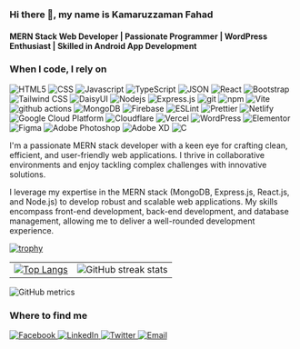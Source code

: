 ### Hi there 👋, my name is Kamaruzzaman Fahad
#### MERN Stack Web Developer | Passionate Programmer | WordPress Enthusiast | Skilled in Android App Development 
<h3>When I code, I rely on</h3>
<p>
  <!-- Core Technologies -->
  <img alt="HTML5" src="https://img.shields.io/badge/-HTML5-E34F26?style=flat-square&logo=html5&logoColor=white" />
  <img alt="CSS" src="https://img.shields.io/badge/-CSS3-1572B6?style=flat-square&logo=css3&logoColor=white" />
  <img alt="Javascript" src="https://img.shields.io/badge/-javascript-f7df1c?style=flat-square&logo=javascript&logoColor=black" />
  <img alt="TypeScript" src="https://img.shields.io/badge/-TypeScript-007ACC?style=flat-square&logo=typescript&logoColor=white" />
  <img alt="JSON" src="https://img.shields.io/badge/-JSON-000000?style=flat-square&logo=json&logoColor=white" />

  <!-- Frontend Frameworks and Libraries -->
  <img alt="React" src="https://img.shields.io/badge/-React-45b8d8?style=flat-square&logo=react&logoColor=white" />
  <img alt="Bootstrap" src="https://img.shields.io/badge/-bootstrap-7953b3?style=flat-square&logo=javascript&logoColor=white" />
  <img alt="Tailwind CSS" src="https://img.shields.io/badge/-Tailwind_CSS-38B2AC?style=flat-square&logo=tailwind-css&logoColor=white" />
  <img alt="DaisyUI" src="https://img.shields.io/badge/-DaisyUI-5A29E4?style=flat-square&logo=daisyui&logoColor=white" />

  <!-- Backend and Development Tools -->
  <img alt="Nodejs" src="https://img.shields.io/badge/-Nodejs-43853d?style=flat-square&logo=Node.js&logoColor=white" />
  <img alt="Express.js" src="https://img.shields.io/badge/-Express.js-000000?style=flat-square&logo=express&logoColor=white" />
  <img alt="git" src="https://img.shields.io/badge/-Git-F05032?style=flat-square&logo=git&logoColor=white" />
  <img alt="npm" src="https://img.shields.io/badge/-NPM-CB3837?style=flat-square&logo=npm&logoColor=white" />
  <img alt="Vite" src="https://img.shields.io/badge/-Vite-646CFF?style=flat-square&logo=vite&logoColor=white" />
  <img alt="github actions" src="https://img.shields.io/badge/-Github_Actions-2088FF?style=flat-square&logo=github-actions&logoColor=white" />
  <img alt="MongoDB" src="https://img.shields.io/badge/-MongoDB-13aa52?style=flat-square&logo=mongodb&logoColor=white" />
  <img alt="Firebase" src="https://img.shields.io/badge/-Firebase-FFCA28?style=flat-square&logo=firebase&logoColor=black" />
  <img alt="ESLint" src="https://img.shields.io/badge/-ESLint-4B32C3?style=flat-square&logo=eslint&logoColor=white" />
  <img alt="Prettier" src="https://img.shields.io/badge/-Prettier-F7B93E?style=flat-square&logo=prettier&logoColor=black" />
  
  <!-- Hosting and Deployment -->
  <img alt="Netlify" src="https://img.shields.io/badge/-Netlify-00C7B7?style=flat-square&logo=netlify&logoColor=white" />
  <img alt="Google Cloud Platform" src="https://img.shields.io/badge/-Google_Cloud_Platform-1a73e8?style=flat-square&logo=google-cloud&logoColor=white" />
  <img alt="Cloudflare" src="https://img.shields.io/badge/-Cloudflare-F38020?style=flat-square&logo=cloudflare&logoColor=white" />
  <img alt="Vercel" src="https://img.shields.io/badge/-Vercel-000000?style=flat-square&logo=vercel&logoColor=white" />

  <!-- CMS and Design -->
  <img alt="WordPress" src="https://img.shields.io/badge/-WordPress-21759B?style=flat-square&logo=wordpress&logoColor=white" />
  <img alt="Elementor" src="https://img.shields.io/badge/-Elementor-9146FF?style=flat-square&logo=elementor&logoColor=white" />
  <img alt="Figma" src="https://img.shields.io/badge/-Figma-F24E1E?style=flat-square&logo=figma&logoColor=white" />
  <img alt="Adobe Photoshop" src="https://img.shields.io/badge/-adobe%20photoshop-30a8ff?style=flat-square&logo=adobe%20photoshop&logoColor=white" />
  <img alt="Adobe XD" src="https://img.shields.io/badge/-Adobe%20XD-ff62f6?style=flat-square&logo=Adobe%20XD&logoColor=white" />

  <!-- Programming Languages -->
  <img alt="C" src="https://img.shields.io/badge/-C-A8B9CC?style=flat-square&logo=c&logoColor=white" />
</p>



I'm a passionate MERN stack developer with a keen eye for crafting clean, efficient, and user-friendly web applications. I thrive in collaborative environments and enjoy tackling complex challenges with innovative solutions.

I leverage my expertise in the MERN stack (MongoDB, Express.js, React.js, and Node.js) to develop robust and scalable web applications. My skills encompass front-end development, back-end development, and database management, allowing me to deliver a well-rounded development experience.



[![trophy](https://github-profile-trophy.vercel.app/?username=KamaruzzamanFahad)](https://github.com/ryo-ma/github-profile-trophy)

<table>
  <tr>
    <td>
      <a href="https://github.com/anuraghazra/github-readme-stats">
        <img src="https://github-readme-stats.vercel.app/api/top-langs/?username=KamaruzzamanFahad" alt="Top Langs">
      </a>
    </td>
    <td>
      <img src="https://streak-stats.demolab.com/?user=KamaruzzamanFahad" alt="GitHub streak stats">
    </td>
  </tr>
</table>

![GitHub metrics](https://metrics.lecoq.io/KamaruzzamanFahad)  

### Where to find me
<p>
  <a href="https://www.facebook.com/KamaruzzamanFahad">
    <img alt="Facebook" src="https://img.shields.io/badge/-Facebook-1877F2?style=flat-square&logo=facebook&logoColor=white" />
  </a>
  <a href="https://www.linkedin.com/in/KamaruzzamanFahad">
    <img alt="LinkedIn" src="https://img.shields.io/badge/-LinkedIn-0A66C2?style=flat-square&logo=LinkedIn&logoColor=white" />
  </a>
  <a href="https://twitter.com/KamaruzzamanFahad">
    <img alt="Twitter" src="https://img.shields.io/badge/-Twitter-1DA1F2?style=flat-square&logo=twitter&logoColor=white" />
  </a>
  <a href="mailto:kamaruzzaman598@gmail.com">
    <img alt="Email" src="https://img.shields.io/badge/-Email-D14836?style=flat-square&logo=gmail&logoColor=white" />
  </a>
</p>




